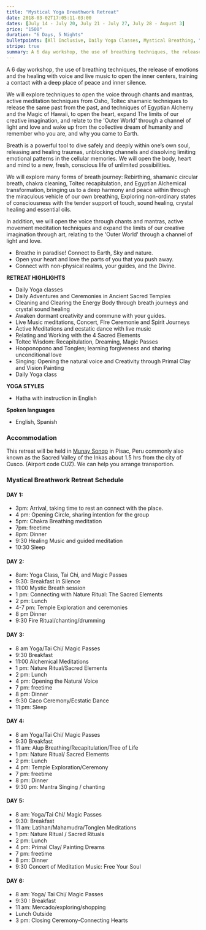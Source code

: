 ```yaml
---
title: "Mystical Yoga Breathwork Retreat"
date: 2018-03-02T17:05:11-03:00
dates: [July 14 - July 20, July 21 - July 27, July 28 - August 3]
price: "1500"
duration: "6 Days, 5 Nights"
bulletpoints: [All Inclusive, Daily Yoga Classes, Mystical Breathing, "Local, Organic Meals"]
stripe: true
summary: A 6 day workshop, the use of breathing techniques, the release of emotions and the healing with voice and live music to open the inner centers, training a contact with a deep place of peace and inner silence.
---
```

A 6 day workshop, the use of breathing techniques, the release of emotions and the healing with voice and live music to open the inner centers, training a contact with a deep place of peace and inner silence.

We will explore techniques to open the voice through chants and mantras, active meditation techniques from Osho, Toltec shamanic techniques to release the same past from the past, and techniques of Egyptian Alchemy and the Magic of Hawaii, to open the heart, expand The limits of our creative imagination, and relate to the 'Outer World' through a channel of light and love and wake up from the collective dream of humanity and remember who you are, and why you came to Earth. 

Breath is a powerful tool to dive safely and deeply within one’s own soul, releasing and healing traumas, unblocking channels and dissolving limiting emotional patterns in the cellular memories.  We will open the body, heart and mind to a new, fresh, conscious life of unlimited  possibilities. 

We will explore many forms of breath journey:  Rebirthing, shamanic circular breath, chakra cleaning,  Toltec recapitulation, and Egyptian Alchemical transformation, bringing us to a deep harmony and peace within through the miraculous vehicle of our own breathing,  Exploring non-ordinary states of consciousness with the tender support of touch, sound healing,  crystal healing and essential oils.

In addition, we will open the voice through chants and mantras, active movement meditation techniques   and expand the limits of our creative imagination through art, relating to the 'Outer World' through a channel of light and love. 

* Breathe in paradise! Connect to Earth, Sky and nature.
* Open your heart and love the parts of you that you push away.
* Connect with non-physical realms, your guides, and the Divine.

**RETREAT HIGHLIGHTS**

* Daily Yoga classes
* Daily Adventures and Ceremonies in Ancient Sacred Temples
* Cleaning and Clearing the Energy Body through  breath journeys and crystal sound healing 
* Awaken dormant creativity and commune with your guides.
* Live Music meditations, Concert, FIre Ceremonie and Spirit Journeys
* Active Meditations and ecstatic dance with live music
* Relating and Working with the 4 Sacred Elements 
* Toltec Wisdom: Recapitulation, Dreaming, Magic Passes
* Hooponopono and Tonglen; learning forgiveness and sharing unconditional love
* Singing: Opening the natural voice and Creativity through Primal Clay and Vision Painting
* Daily Yoga class 



**YOGA STYLES**

* Hatha with instruction in English

**Spoken languages**

* English, Spanish

### Accommodation

This retreat will be held in [Munay Sonqo](http://munaysonqo.com) in Pisac, Peru commonly also known as the Sacred Valley of the Inkas about 1.5 hrs from the city of Cusco. (Airport code CUZ). We can help you arrange transportion.


### Mystical Breathwork Retreat Schedule

#### DAY 1:  
* 3pm:  Arrival, taking time to rest an connect with the place.
* 4 pm: Opening Circle, sharing intention for the group
* 5pm:  Chakra Breathing meditation
* 7pm:  freetime
* 8pm:  Dinner
* 9:30  Healing Music and guided meditation
* 10:30 Sleep

#### DAY 2:
* 8am:  Yoga Class, Tai Chi, and Magic Passes
* 9:30:  Breakfast in Silence
* 11:00 Mystic Breath session
* 1 pm: Connecting with Nature Ritual: The Sacred Elements
* 2 pm: Lunch
* 4-7 pm: Temple Exploration and ceremonies
* 8 pm Dinner
* 9:30 Fire Ritual/chanting/drumming

#### DAY 3:
* 8 am  Yoga/Tai Chi/ Magic Passes
* 9:30 Breakfast
* 11:00 Alchemical Meditations
* 1 pm:  Nature Ritual/Sacred Elements
* 2 pm: Lunch
* 4 pm: Opening the Natural Voice 
* 7 pm: freetime
* 8 pm:  Dinner
* 9:30 Caco Ceremony/Ecstatic Dance
* 11 pm:  Sleep

#### DAY 4:
* 8 am  Yoga/Tai Chi/ Magic Passes
* 9:30 Breakfast
* 11 am:  Alup Breathing/Recapitulation/Tree of Life
* 1 pm: Nature Ritual/ Sacred Elements
* 2 pm: Lunch
* 4 pm: Temple Exploration/Ceremony
* 7 pm: freetime
* 8 pm: Dinner
* 9:30 pm:  Mantra Singing / chanting

#### DAY 5:
* 8 am: Yoga/Tai Chi/ Magic Passes
* 9:30: Breakfast
* 11 am: Latihan/Mahamudra/Tonglen Meditations
* 1 pm: Nature RItual / Sacred Rituals
* 2 pm: Lunch 
* 4 pm: Primal Clay/ Painting Dreams
* 7 pm: freetime
* 8 pm: Dinner
* 9:30 Concert of Meditation Music:  Free Your Soul


#### DAY 6:
* 8 am: Yoga/ Tai Chi/ Magic Passes
* 9:30 :  Breakfast
* 11 am: Mercado/exploring/shopping 
* Lunch Outside
* 3 pm: Closing Ceremony-Connecting Hearts
